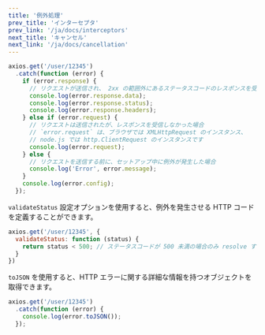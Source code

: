 ```yaml
---
title: '例外処理'
prev_title: 'インターセプタ'
prev_link: '/ja/docs/interceptors'
next_title: 'キャンセル'
next_link: '/ja/docs/cancellation'
---
```


```js
axios.get('/user/12345')
  .catch(function (error) {
    if (error.response) {
      // リクエストが送信され、 2xx の範囲外にあるステータスコードのレスポンスを受信した場合
      console.log(error.response.data);
      console.log(error.response.status);
      console.log(error.response.headers);
    } else if (error.request) {
      // リクエストは送信されたが、レスポンスを受信しなかった場合
      // `error.request` は、ブラウザでは XMLHttpRequest のインスタンス、
      // node.js では http.ClientRequest のインスタンスです
      console.log(error.request);
    } else {
      // リクエストを送信する前に、セットアップ中に例外が発生した場合
      console.log('Error', error.message);
    }
    console.log(error.config);
  });
```

`validateStatus` 設定オプションを使用すると、例外を発生させる HTTP コードを定義することができます。

```js
axios.get('/user/12345', {
  validateStatus: function (status) {
    return status < 500; // ステータスコードが 500 未満の場合のみ resolve する
  }
})
```

`toJSON` を使用すると、HTTP エラーに関する詳細な情報を持つオブジェクトを取得できます。

```js
axios.get('/user/12345')
  .catch(function (error) {
    console.log(error.toJSON());
  });
```